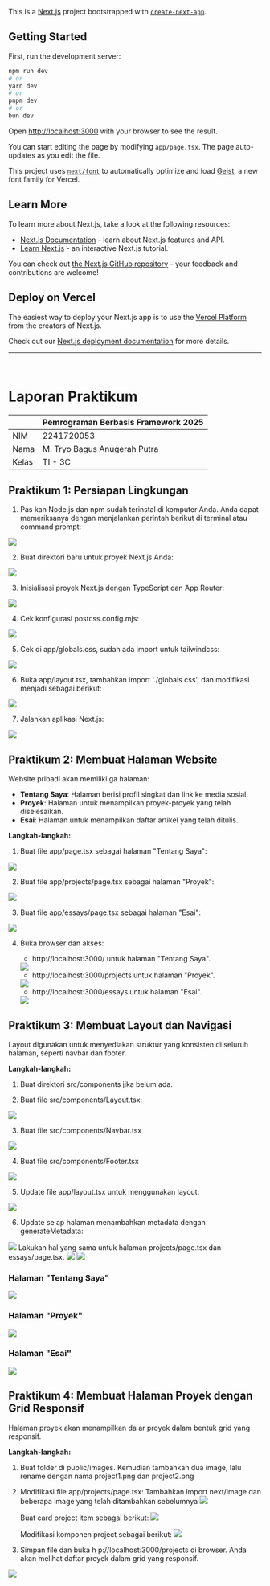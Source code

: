 This is a [Next.js](https://nextjs.org) project bootstrapped with [`create-next-app`](https://nextjs.org/docs/app/api-reference/cli/create-next-app).

## Getting Started

First, run the development server:

```bash
npm run dev
# or
yarn dev
# or
pnpm dev
# or
bun dev
```

Open [http://localhost:3000](http://localhost:3000) with your browser to see the result.

You can start editing the page by modifying `app/page.tsx`. The page auto-updates as you edit the file.

This project uses [`next/font`](https://nextjs.org/docs/app/building-your-application/optimizing/fonts) to automatically optimize and load [Geist](https://vercel.com/font), a new font family for Vercel.

## Learn More

To learn more about Next.js, take a look at the following resources:

- [Next.js Documentation](https://nextjs.org/docs) - learn about Next.js features and API.
- [Learn Next.js](https://nextjs.org/learn) - an interactive Next.js tutorial.

You can check out [the Next.js GitHub repository](https://github.com/vercel/next.js) - your feedback and contributions are welcome!

## Deploy on Vercel

The easiest way to deploy your Next.js app is to use the [Vercel Platform](https://vercel.com/new?utm_medium=default-template&filter=next.js&utm_source=create-next-app&utm_campaign=create-next-app-readme) from the creators of Next.js.

Check out our [Next.js deployment documentation](https://nextjs.org/docs/app/building-your-application/deploying) for more details.



---

<br>

# Laporan Praktikum

|       | Pemrograman Berbasis Framework 2025 |
| ----- | ----------------------------------- |
| NIM   | 2241720053                          |
| Nama  | M. Tryo Bagus Anugerah Putra        |
| Kelas | TI - 3C                             |

## Praktikum 1: Persiapan Lingkungan

1. Pas kan Node.js dan npm sudah terinstal di komputer Anda. Anda dapat memeriksanya dengan menjalankan perintah berikut di terminal atau command prompt:
<img src="assets/images/1.1.png">

2. Buat direktori baru untuk proyek Next.js Anda:
<img src="assets/images/1.2.png">

3. Inisialisasi proyek Next.js dengan TypeScript dan App Router:
<img src="assets/images/1.3.png">

4. Cek konfigurasi postcss.config.mjs:
<img src="assets/images/1.4.png">

5. Cek di app/globals.css, sudah ada import untuk tailwindcss:
<img src="assets/images/1.5.png">

6. Buka app/layout.tsx, tambahkan import './globals.css', dan modifikasi menjadi sebagai berikut:
<img src="assets/images/1.6.png">

7. Jalankan aplikasi Next.js:
<img src="assets/images/1.7.png">


## Praktikum 2: Membuat Halaman Website

Website pribadi akan memiliki ga halaman: 
- **Tentang Saya**: Halaman berisi profil singkat dan link ke media sosial. 
- **Proyek**: Halaman untuk menampilkan proyek-proyek yang telah diselesaikan. 
- **Esai**: Halaman untuk menampilkan daftar artikel yang telah ditulis. 

**Langkah-langkah:**

1. Buat file app/page.tsx sebagai halaman "Tentang Saya":
<img src="assets/images/2.1.png">

2. Buat file app/projects/page.tsx sebagai halaman "Proyek":
<img src="assets/images/2.2.png">

3. Buat file app/essays/page.tsx sebagai halaman "Esai":
<img src="assets/images/2.3.png">

4. Buka browser dan akses: 
    - http://localhost:3000/ untuk halaman "Tentang Saya". 
    <img src="assets/images/2.4.1.png">
    
    - http://localhost:3000/projects untuk halaman "Proyek".
    <img src="assets/images/2.4.2.png">

    - http://localhost:3000/essays untuk halaman "Esai".
    <img src="assets/images/2.4.3.png">


## Praktikum 3: Membuat Layout dan Navigasi

Layout digunakan untuk menyediakan struktur yang konsisten di seluruh halaman, seperti navbar dan footer. 

**Langkah-langkah:**

1. Buat direktori src/components jika belum ada.

2. Buat file src/components/Layout.tsx:
<img src="assets/images/3.2.png">

3. Buat file src/components/Navbar.tsx
<img src="assets/images/3.3.png">

4. Buat file src/components/Footer.tsx 
<img src="assets/images/3.4.png">

5. Update file app/layout.tsx untuk menggunakan layout:
<img src="assets/images/3.5.png">

6. Update se ap halaman menambahkan metadata dengan generateMetadata: 
<img src="assets/images/3.6.1.png">
   Lakukan hal yang sama untuk halaman projects/page.tsx dan essays/page.tsx. 
<img src="assets/images/3.6.2.png">
<img src="assets/images/3.6.3.png">

### Halaman "Tentang Saya"
<img src="assets/images/3.7.1.png">

### Halaman "Proyek"
<img src="assets/images/3.7.2.png">

### Halaman "Esai"
<img src="assets/images/3.7.3.png">


## Praktikum 4: Membuat Halaman Proyek dengan Grid Responsif 

Halaman proyek akan menampilkan da ar proyek dalam bentuk grid yang responsif. 

**Langkah-langkah:**

1. Buat folder di public/images. Kemudian tambahkan dua image, lalu rename dengan nama project1.png dan project2.png

2. Modifikasi file app/projects/page.tsx: 
    Tambahkan import next/image dan beberapa image yang telah ditambahkan sebelumnya
    <img src="assets/images/4.2.1.png">

    Buat card project item sebagai berikut:
    <img src="assets/images/4.2.2.png">

    Modifikasi komponen project sebagai berikut:
    <img src="assets/images/4.2.3.png">


3. Simpan file dan buka h p://localhost:3000/projects di browser. Anda akan melihat daftar proyek dalam grid yang responsif.
<img src="assets/images/4.3.png">